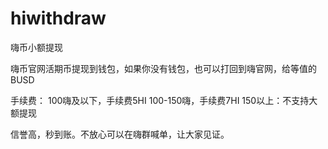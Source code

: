 # hiwithdraw
嗨币小额提现

嗨币官网活期币提现到钱包，如果你没有钱包，也可以打回到嗨官网，给等值的BUSD

手续费：
100嗨及以下，手续费5HI
100-150嗨，手续费7HI
150以上：不支持大额提现


信誉高，秒到账。不放心可以在嗨群喊单，让大家见证。
